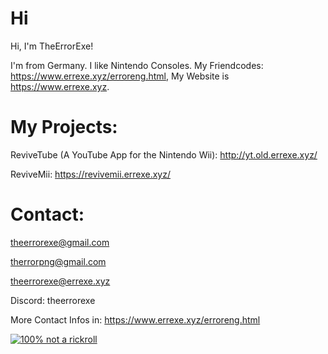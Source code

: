 # Hi
Hi, I'm TheErrorExe!

I'm from Germany. I like Nintendo Consoles. My Friendcodes: https://www.errexe.xyz/erroreng.html, My Website is https://www.errexe.xyz.

# My Projects:

ReviveTube (A YouTube App for the Nintendo Wii): http://yt.old.errexe.xyz/

ReviveMii: https://revivemii.errexe.xyz/

# Contact:

theerrorexe@gmail.com

therrorpng@gmail.com

theerrorexe@errexe.xyz

Discord: theerrorexe

More Contact Infos in: https://www.errexe.xyz/erroreng.html




[![100% not a rickroll](https://encrypted-tbn0.gstatic.com/images?q=tbn:ANd9GcS__r4ll7M_SJJO3S5osCww54ZtQPM8a5RHFA&s)](https://www.youtube.com/watch?v=dQw4w9WgXcQ)
